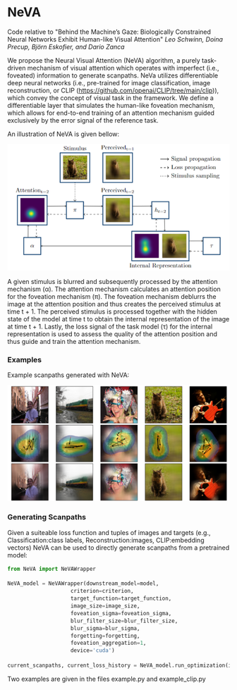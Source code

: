 # NeVA

Code relative to "Behind the Machine’s Gaze: Biologically Constrained Neural Networks Exhibit Human-like Visual Attention"
*Leo Schwinn, Doina Precup, Björn Eskofier, and Dario Zanca*

We propose the Neural Visual Attention (NeVA) algorithm, a purely task-driven mechanism of visual attention which operates with imperfect (i.e., foveated) information to generate scanpaths. NeVa utilizes differentiable deep neural networks (i.e., pre-trained for image classification, image reconstruction, or CLIP (https://github.com/openai/CLIP/tree/main/clip)), which convey the concept of visual task in the framework. We define a differentiable layer that simulates the human-like foveation mechanism, which allows for end-to-end training of an attention mechanism guided exclusively by the error signal of the reference task.

An illustration of NeVA is given bellow:

<img src="./Images/NeVA_Illustration.png">

A given stimulus is blurred and subsequently processed by the attention mechanism (α). The attention mechanism calculates an attention position for the foveation mechanism (π). The foveation mechanism deblurrs the image at the attention position and thus creates the perceived stimulus at time t + 1. The perceived stimulus is processed together with the hidden state of the model at time t to obtain the internal representation of the image at time t + 1. Lastly, the loss signal of the task model (τ) for the internal representation is used to assess the quality of the attention position and thus guide and train the attention mechanism.

### Examples

Example scanpaths generated with NeVA:

<img src="./Images/NeVA_examples.png">

### Generating Scanpaths

Given a suiteable loss function and tuples of images and targets (e.g., Classification:class labels, Reconstruction:images, CLIP:embedding vectors) NeVA can be used to directly generate scanpaths from a pretrained model:

``` python
from NeVA import NeVAWrapper

NeVA_model = NeVAWrapper(downstream_model=model,
                    criterion=criterion,
                    target_function=target_function,
                    image_size=image_size,
                    foveation_sigma=foveation_sigma,
                    blur_filter_size=blur_filter_size,
                    blur_sigma=blur_sigma,
                    forgetting=forgetting,
                    foveation_aggregation=1,
                    device='cuda')
                   
current_scanpaths, current_loss_history = NeVA_model.run_optimization(images, labels, scanpath_length, optimization_steps, lr)

```

Two examples are given in the files example.py and example_clip.py
